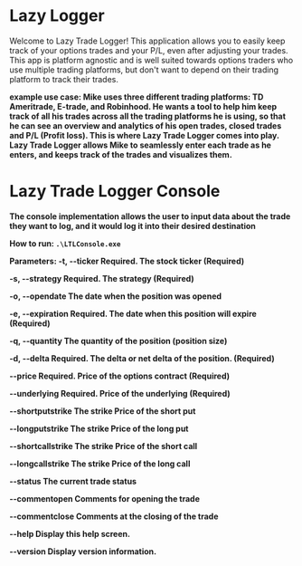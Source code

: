 # Lazy Logger

Welcome to Lazy Trade Logger! This application allows you to easily keep track of your options trades and your P/L, even after adjusting your trades. This app is platform agnostic and is well suited towards options traders who use multiple trading platforms, but don't want to depend on their trading platform to track their trades.

<b>example use case:<b>
  Mike uses three different trading platforms: TD Ameritrade, E-trade, and Robinhood. He wants a tool to help him keep track of all his trades across all the trading platforms he is using, so that he can see an overview and analytics of his open trades, closed trades and P/L (Profit loss). This is where Lazy Trade Logger comes into play. Lazy Trade Logger allows Mike to seamlessly enter each trade as he enters, and keeps track of the trades and visualizes them.

# Lazy Trade Logger Console
The console implementation allows the user to input data about the trade they want to log, and it would log it into their desired destination

<b>How to run:<b>
  ```.\LTLConsole.exe```
  
<b>Parameters:<b>
  -t, --ticker         Required. The stock ticker (Required)

  -s, --strategy       Required. The strategy (Required)

  -o, --opendate       The date when the position was opened

  -e, --expiration     Required. The date when this position will expire (Required)

  -q, --quantity       The quantity of the position (position size)

  -d, --delta          Required. The delta or net delta of the position. (Required)

  --price              Required. Price of the options contract (Required)

  --underlying         Required. Price of the underlying (Required)

  --shortputstrike     The strike Price of the short put

  --longputstrike      The strike Price of the long put

  --shortcallstrike    The strike Price of the short call

  --longcallstrike     The strike Price of the long call

  --status             The current trade status

  --commentopen        Comments for opening the trade

  --commentclose       Comments at the closing of the trade

  --help               Display this help screen.

  --version            Display version information.
